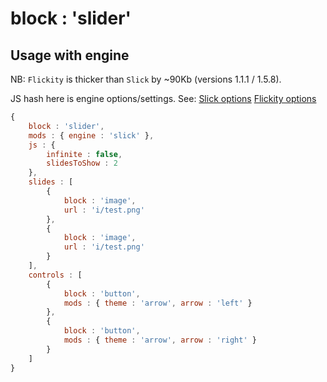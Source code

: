 # block : 'slider'

## Usage with engine
NB: `Flickity` is thicker than `Slick` by ~90Kb (versions 1.1.1 / 1.5.8).

JS hash here is engine options/settings.
See:
[Slick options](http://kenwheeler.github.io/slick/#settings)
[Flickity options](http://flickity.metafizzy.co/options.html)

```javascript
{
    block : 'slider',
    mods : { engine : 'slick' },
    js : {
        infinite : false,
        slidesToShow : 2
    },
    slides : [
        {
            block : 'image',
            url : 'i/test.png'
        },
        {
            block : 'image',
            url : 'i/test.png'
        }
    ],
    controls : [
        {
            block : 'button',
            mods : { theme : 'arrow', arrow : 'left' }
        },
        {
            block : 'button',
            mods : { theme : 'arrow', arrow : 'right' }
        }
    ]
}
```